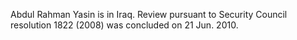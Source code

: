  Abdul Rahman Yasin is in Iraq. Review pursuant to Security Council resolution 
1822 (2008) was concluded on 21 Jun. 2010. 
